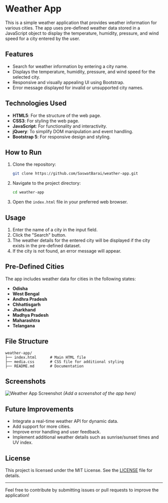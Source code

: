# Weather App

This is a simple weather application that provides weather information for various cities. The app uses pre-defined weather data stored in a JavaScript object to display the temperature, humidity, pressure, and wind speed for a city entered by the user.

## Features

- Search for weather information by entering a city name.
- Displays the temperature, humidity, pressure, and wind speed for the selected city.
- Responsive and visually appealing UI using Bootstrap.
- Error message displayed for invalid or unsupported city names.

## Technologies Used

- **HTML5**: For the structure of the web page.
- **CSS3**: For styling the web page.
- **JavaScript**: For functionality and interactivity.
- **jQuery**: To simplify DOM manipulation and event handling.
- **Bootstrap 5**: For responsive design and styling.

## How to Run

1. Clone the repository:
   ```bash
   git clone https://github.com/SaswatBarai/weather-app.git
   ```

2. Navigate to the project directory:
   ```bash
   cd weather-app
   ```

3. Open the `index.html` file in your preferred web browser.

## Usage

1. Enter the name of a city in the input field.
2. Click the "Search" button.
3. The weather details for the entered city will be displayed if the city exists in the pre-defined dataset.
4. If the city is not found, an error message will appear.

## Pre-Defined Cities

The app includes weather data for cities in the following states:

- **Odisha**
- **West Bengal**
- **Andhra Pradesh**
- **Chhattisgarh**
- **Jharkhand**
- **Madhya Pradesh**
- **Maharashtra**
- **Telangana**

## File Structure

```
weather-app/
├── index.html      # Main HTML file
├── media.css       # CSS file for additional styling
├── README.md       # Documentation
```

## Screenshots

![Weather App Screenshot](screenshot.png) *(Add a screenshot of the app here)*

## Future Improvements

- Integrate a real-time weather API for dynamic data.
- Add support for more cities.
- Improve error handling and user feedback.
- Implement additional weather details such as sunrise/sunset times and UV index.

## License

This project is licensed under the MIT License. See the [LICENSE](LICENSE) file for details.

---

Feel free to contribute by submitting issues or pull requests to improve the application!


